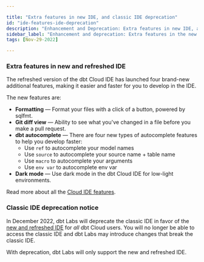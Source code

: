 ```yaml
---

title: "Extra features in new IDE, and classic IDE deprecation"
id: "ide-features-ide-deprecation"
description: "Enhancement and Deprecation: Extra features in new IDE, and classic IDE deprecation"
sidebar_label: "Enhancement and deprecation: Extra features in the new IDE and classic IDE deprecation"
tags: [Nov-29-2022]

---
```


### Extra features in new and refreshed IDE

The refreshed version of the dbt Cloud IDE has launched four brand-new additional features, making it easier and faster for you to develop in the IDE.

The new features are:

- **Formatting** &mdash; Format your files with a click of a button, powered by sqlfmt.
- **Git diff view** &mdash; Ability to see what you've changed in a file before you make a pull request.
- **dbt autocomplete** &mdash; There are four new types of autocomplete features to help you develop faster:
    - Use `ref` to autocomplete your model names
    - Use `source` to autocomplete your source name + table name
    - Use `macro` to autocomplete your arguments
    - Use `env var` to autocomplete env var
- **Dark mode**	&mdash;  Use dark mode in the dbt Cloud IDE for low-light environments.

Read more about all the [Cloud IDE features](/docs/get-started/dbt-cloud-features).

### Classic IDE deprecation notice

In December 2022, dbt Labs will deprecate the classic IDE in favor of the [new and refreshed IDE](/docs/get-started/develop-in-the-cloud) for _all_ dbt Cloud users. You will no longer be able to access the classic IDE and dbt Labs may introduce changes that break the classic IDE.

With deprecation, dbt Labs will only support the new and refreshed IDE. 
